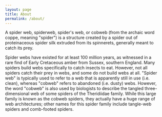 ```yaml
---
layout: page
title: About
permalink: /about/
---
```

A spider web, spiderweb, spider's web, or cobweb (from the archaic word coppe, meaning "spider") is a structure created by a spider out of proteinaceous spider silk extruded from its spinnerets, generally meant to catch its prey.

Spider webs have existed for at least 100 million years, as witnessed in a rare find of Early Cretaceous amber from Sussex, southern England. Many spiders build webs specifically to catch insects to eat. However, not all spiders catch their prey in webs, and some do not build webs at all. "Spider web" is typically used to refer to a web that is apparently still in use (i.e. clean), whereas "cobweb" refers to abandoned (i.e. dusty) webs. However, the word "cobweb" is also used by biologists to describe the tangled three-dimensional web of some spiders of the Theridiidae family. While this large family is known as the cobweb spiders, they actually have a huge range of web architectures; other names for this spider family include tangle-web spiders and comb-footed spiders.
